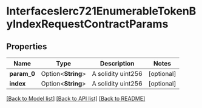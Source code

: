 # InterfacesIerc721EnumerableTokenByIndexRequestContractParams

## Properties

Name | Type | Description | Notes
------------ | ------------- | ------------- | -------------
**param_0** | Option<**String**> | A solidity uint256 | [optional]
**index** | Option<**String**> | A solidity uint256 | [optional]

[[Back to Model list]](../README.md#documentation-for-models) [[Back to API list]](../README.md#documentation-for-api-endpoints) [[Back to README]](../README.md)


